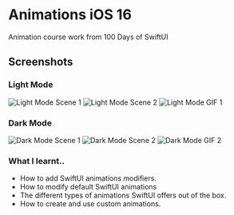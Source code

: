 #  Animations iOS 16
Animation course work from 100 Days of SwiftUI 

## Screenshots
### Light Mode
![Light Mode Scene 1](https://github.com/MicahNjeru/Animations-iOS16/blob/main/Images/4194BADE-EDE7-4DC3-B44C-44A79AAB70B8_4_5005_c.jpeg)
![Light Mode Scene 2](https://github.com/MicahNjeru/Animations-iOS16/blob/main/Images/E15C97D3-EB31-4D8F-AB52-F43900390516_4_5005_c.jpeg)
![Light Mode GIF 1](https://github.com/MicahNjeru/Animations-iOS16/blob/main/Gifs/LightModeGif.gif)

### Dark Mode
![Dark Mode Scene 1](https://github.com/MicahNjeru/Animations-iOS16/blob/main/Images/8FA954C9-A0E5-4AB0-AF72-4E3AB02CC1B5_4_5005_c.jpeg)
![Dark Mode Scene 2](https://github.com/MicahNjeru/Animations-iOS16/blob/main/Images/52665BFA-0552-4C0F-8C68-26E0B773AA65_4_5005_c.jpeg)
![Dark Mode GIF 2](https://github.com/MicahNjeru/Animations-iOS16/blob/main/Gifs/DarkModeGif.gif)
### What I learnt..
- How to add SwiftUI animations modifiers.
- How to modify default SwiftUI animations
- The different types of animations SwiftUI offers out of the box.
- How to create and use custom animations. 

